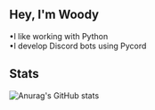 ## Hey, I'm Woody


•I like working with Python                                                                                                                 
•I develop Discord bots using Pycord

## Stats
![Anurag's GitHub stats](https://github-readme-stats.vercel.app/api?username=WoodyFPV&show_icons=true&theme=dracula)
